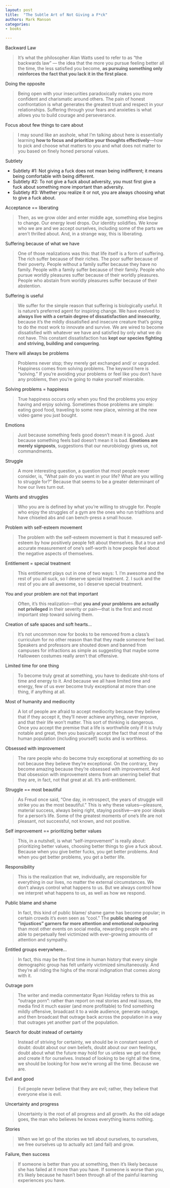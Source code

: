 ```yaml
---
layout: post
title:  "The Subtle Art of Not Giving a F*ck"
authors: Mark Manson
categories:
- books

---
```


Backward Law

> It’s what the philosopher Alan Watts used to refer to as “the backwards law” — the idea that the more you pursue feeling better all the time, the less satisfied you become, **as pursuing something only reinforces the fact that you lack it in the first place**.

Doing the opposite

> Being open with your insecurities paradoxically makes you more confident and charismatic around others. The pain of honest confrontation is what generates the greatest trust and respect in your relationships. Suffering through your fears and anxieties is what allows you to build courage and perseverance.

Focus about few things to care about

> I may sound like an asshole, what I’m talking about here is essentially learning **how to focus and prioritize your thoughts effectively**—how to pick and choose what matters to you and what does not matter to you based on finely honed personal values.

Subtlety

- Subtlety #1: Not giving a fuck does not mean being indifferent; it means being comfortable with being different.
- Subtlety #2: To not give a fuck about adversity, you must first give a fuck about something more important than adversity.
- Subtlety #3: Whether you realize it or not, you are always choosing what to give a fuck about.

Acceptance == liberating

> Then, as we grow older and enter middle age, something else begins to change. Our energy level drops. Our identity solidifies. We know who we are and we accept ourselves, including some of the parts we aren’t thrilled about. And, in a strange way, this is liberating.

Suffering because of what we have

> One of those realizations was this: that life itself is a form of suffering. The rich suffer because of their riches. The poor suffer because of their poverty. People without a family suffer because they have no family. People with a family suffer because of their family. People who pursue worldly pleasures suffer because of their worldly pleasures. People who abstain from worldly pleasures suffer because of their abstention.

Suffering is useful

> We suffer for the simple reason that suffering is biologically useful. It is nature’s preferred agent for inspiring change. We have evolved to **always live with a certain degree of dissatisfaction and insecurity**, because it’s the mildly dissatisfied and insecure creature that’s going to do the most work to innovate and survive. We are wired to become dissatisfied with whatever we have and satisfied by only what we do not have. This constant dissatisfaction has **kept our species fighting and striving, building and conquering**.

There will always be problems

> Problems never stop; they merely get exchanged and/ or upgraded. Happiness comes from solving problems. The keyword here is “solving.” If you’re avoiding your problems or feel like you don’t have any problems, then you’re going to make yourself miserable.

Solving problems = happiness

> True happiness occurs only when you find the problems you enjoy having and enjoy solving. Sometimes those problems are simple: eating good food, traveling to some new place, winning at the new video game you just bought.

Emotions

> Just because something feels good doesn’t mean it is good. Just because something feels bad doesn’t mean it is bad. **Emotions are merely signposts**, suggestions that our neurobiology gives us, not commandments.

Struggle

> A more interesting question, a question that most people never consider, is, “What pain do you want in your life? What are you willing to struggle for?” Because that seems to be a greater determinant of how our lives turn out.

Wants and struggles

> Who you are is defined by what you’re willing to struggle for. People who enjoy the struggles of a gym are the ones who run triathlons and have chiseled abs and can bench-press a small house.

Problem with self-esteem movement

> The problem with the self-esteem movement is that it measured self-esteem by how positively people felt about themselves. But a true and accurate measurement of one’s self-worth is how people feel about the negative aspects of themselves.

Entitlement = special treatment

> This entitlement plays out in one of two ways: 1. I’m awesome and the rest of you all suck, so I deserve special treatment. 2. I suck and the rest of you are all awesome, so I deserve special treatment.

You and your problem are not that important

> Often, it’s this realization—that **you and your problems are actually not privileged** in their severity or pain—that is the first and most important step toward solving them.

Creation of safe spaces and soft hearts...

> It’s not uncommon now for books to be removed from a class’s curriculum for no other reason than that they made someone feel bad. Speakers and professors are shouted down and banned from campuses for infractions as simple as suggesting that maybe some Halloween costumes really aren’t that offensive.

Limited time for one thing

> To become truly great at something, you have to dedicate shit-tons of time and energy to it. And because we all have limited time and energy, few of us ever become truly exceptional at more than one thing, if anything at all.

Most of humanity and mediocrity

> A lot of people are afraid to accept mediocrity because they believe that if they accept it, they’ll never achieve anything, never improve, and that their life won’t matter. This sort of thinking is dangerous. Once you accept the premise that a life is worthwhile only if it is truly notable and great, then you basically accept the fact that most of the human population (including yourself) sucks and is worthless.

Obsessed with improvement

> The rare people who do become truly exceptional at something do so not because they believe they’re exceptional. On the contrary, they become amazing because they’re obsessed with improvement. And that obsession with improvement stems from an unerring belief that they are, in fact, not that great at all. It’s anti-entitlement.

Struggle == most beautiful

> As Freud once said, “One day, in retrospect, the years of struggle will strike you as the most beautiful.” This is why these values—pleasure, material success, always being right, staying positive—are poor ideals for a person’s life. Some of the greatest moments of one’s life are not pleasant, not successful, not known, and not positive.

Self improvement == prioritizing better values

> This, in a nutshell, is what “self-improvement” is really about: prioritizing better values, choosing better things to give a fuck about. Because when you give better fucks, you get better problems. And when you get better problems, you get a better life.

Responsibility

> This is the realization that we, individually, are responsible for everything in our lives, no matter the external circumstances. We don’t always control what happens to us. But we always control how we interpret what happens to us, as well as how we respond.

Public blame and shame

> In fact, this kind of public blame/ shame game has become popular; in certain crowds it’s even seen as “cool.” The **public sharing of “injustices” garners far more attention and emotional outpouring** than most other events on social media, rewarding people who are able to perpetually feel victimized with ever-growing amounts of attention and sympathy.

Entitled groups everywhere...

> In fact, this may be the first time in human history that every single demographic group has felt unfairly victimized simultaneously. And they’re all riding the highs of the moral indignation that comes along with it.

Outrage porn

> The writer and media commentator Ryan Holiday refers to this as “outrage porn”: rather than report on real stories and real issues, the media find it much easier (and more profitable) to find something mildly offensive, broadcast it to a wide audience, generate outrage, and then broadcast that outrage back across the population in a way that outrages yet another part of the population.

Search for doubt instead of certainty

> Instead of striving for certainty, we should be in constant search of doubt: doubt about our own beliefs, doubt about our own feelings, doubt about what the future may hold for us unless we get out there and create it for ourselves. Instead of looking to be right all the time, we should be looking for how we’re wrong all the time. Because we are.

Evil and good

> Evil people never believe that they are evil; rather, they believe that everyone else is evil.

Uncertainty and progress

> Uncertainty is the root of all progress and all growth. As the old adage goes, the man who believes he knows everything learns nothing.

Stories

> When we let go of the stories we tell about ourselves, to ourselves, we free ourselves up to actually act (and fail) and grow.

Failure, then success

> If someone is better than you at something, then it’s likely because she has failed at it more than you have. If someone is worse than you, it’s likely because he hasn’t been through all of the painful learning experiences you have.

